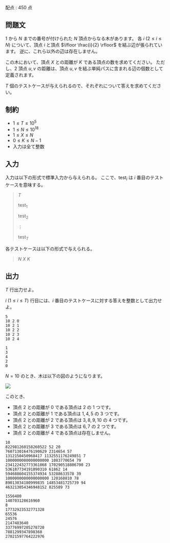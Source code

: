 配点 : $450$ 点

## 問題文

$1$ から $N$ までの番号が付けられた $N$ 頂点からなる木があります。
各 $i\ (2 \leq i \leq N)$ について、頂点 $i$ と頂点 $\lfloor \frac{i}{2} \rfloor$ を結ぶ辺が張られています。
逆に、これら以外の辺は存在しません。

この木において、頂点 $X$ との距離が $K$ である頂点の数を求めてください。
ただし、$2$ 頂点 $u,v$ の距離は、頂点 $u,v$ を結ぶ単純パスに含まれる辺の個数として定義されます。

$T$ 個のテストケースが与えられるので、それぞれについて答えを求めてください。

## 制約

- $1\leq T \leq 10^5$
- $1\leq N \leq 10^{18}$
- $1\leq X \leq N$
- $0\leq K \leq N-1$
- 入力は全て整数

## 入力

入力は以下の形式で標準入力から与えられる。
ここで、$\mathrm{test}_i$ は $i$ 番目のテストケースを意味する。

> $T$
> 
> $\mathrm{test}_1$
> 
> $\mathrm{test}_2$
> 
> $\vdots$
> 
> $\mathrm{test}_T$

各テストケースは以下の形式で与えられる。

> $N$ $X$ $K$

## 出力

$T$ 行出力せよ。

$i\ (1 \leq i \leq T)$ 行目には、$i$ 番目のテストケースに対する答えを整数として出力せよ。

```input1
5
10 2 0
10 2 1
10 2 2
10 2 3
10 2 4
```

```output1
1
3
4
2
0
```

$N=10$ のとき、木は以下の図のようになります。

![](https://img.atcoder.jp/abc321/0d1a718458ffcf25a6bc26d11b3a7641.png)

このとき、

- 頂点 $2$ との距離が $0$ である頂点は $2$ の $1$ つです。
- 頂点 $2$ との距離が $1$ である頂点は $1,4,5$ の $3$ つです。
- 頂点 $2$ との距離が $2$ である頂点は $3,8,9,10$ の $4$ つです。
- 頂点 $2$ との距離が $3$ である頂点は $6,7$ の $2$ つです。
- 頂点 $2$ との距離が $4$ である頂点は存在しません。

```input2
10
822981260158260522 52 20
760713016476190629 2314654 57
1312150450968417 1132551176249851 7
1000000000000000000 1083770654 79
234122432773361868 170290518806790 23
536187734191890310 61862 14
594688604155374934 53288633578 39
1000000000000000000 120160810 78
89013034180999835 14853481725739 94
463213054346948152 825589 73
```

```output2
1556480
140703128616960
8
17732923532771328
65536
24576
2147483640
33776997205278720
7881299347898368
27021597764222976
```